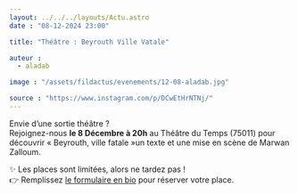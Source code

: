 ```yaml
---
layout: ../../../layouts/Actu.astro
date : "08-12-2024 23:00"

title: "Théâtre : Beyrouth Ville Vatale"

auteur :
  - aladab

image : "/assets/fildactus/evenements/12-08-aladab.jpg"

source : "https://www.instagram.com/p/DCwEtHrNTNj/"
---
```


Envie d’une sortie théâtre ?  
Rejoignez-nous __le 8 Décembre à 20h__ au Théâtre du Temps (75011) pour découvrir « Beyrouth, ville fatale »un texte et une mise en scène de Marwan Zalloum.

✨ Les places sont limitées, alors ne tardez pas !  
👉 Remplissez [le formulaire en bio](https://docs.google.com/forms/d/e/1FAIpQLScG3ZkAAHU3snt3qRtNM69vtSdBcpxnNGCnH6jO0OZWEmrFCA/viewform) pour réserver votre place.